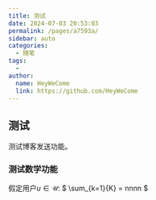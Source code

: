 ```yaml
---
title: 测试
date: 2024-07-03 20:53:03
permalink: /pages/a7593a/
sidebar: auto
categories:
  - 随笔
tags:
  - 
author: 
  name: HeyWeCome
  link: https://github.com/HeyWeCome
---
```


## 测试
测试博客发送功能。

### 测试数学功能
假定用户$u \in \mathcal{U}$:
$
\sum_{k=1}{K} = nnnn
$